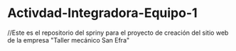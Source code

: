 # Activdad-Integradora-Equipo-1

//Este es el repositorio del spriny para el proyecto de creación del sitio web de la empresa "Taller mecánico San Efra"
